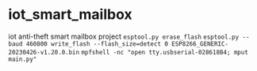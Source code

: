 # iot_smart_mailbox
iot anti-theft smart mailbox project
```esptool.py erase_flash```
```esptool.py --baud 460800 write_flash --flash_size=detect 0 ESP8266_GENERIC-20230426-v1.20.0.bin```
```mpfshell -nc "open tty.usbserial-028618B4; mput main.py"```
